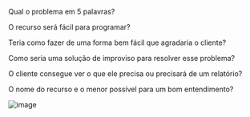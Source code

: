 Qual o problema em 5 palavras?

O recurso será fácil para programar?

Teria como fazer de uma forma bem fácil que agradaria o cliente?

Como seria uma solução de improviso para resolver esse problema?

O cliente consegue ver o que ele precisa ou precisará de um relatório?

O nome do recurso e o menor possível para um bom entendimento?


![image](https://user-images.githubusercontent.com/80394522/135926031-8a3c7d1c-d3fe-474a-9395-442bc49e338f.png)
